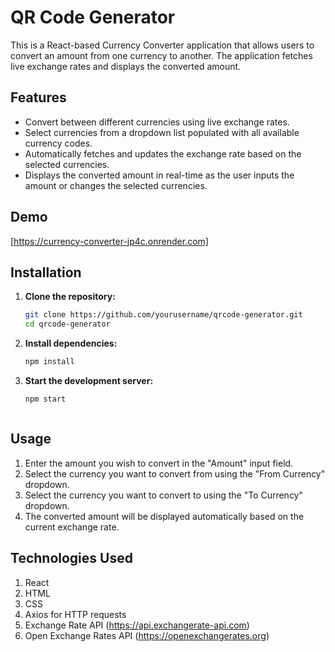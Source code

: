 # QR Code Generator

This is a React-based Currency Converter application that allows users to convert an amount from one currency to another. The application fetches live exchange rates and displays the converted amount.

## Features

- Convert between different currencies using live exchange rates.
- Select currencies from a dropdown list populated with all available currency codes.
- Automatically fetches and updates the exchange rate based on the selected currencies.
- Displays the converted amount in real-time as the user inputs the amount or changes the selected currencies.

## Demo

[https://currency-converter-jp4c.onrender.com]

## Installation

1. **Clone the repository:**

   ```bash
   git clone https://github.com/yourusername/qrcode-generator.git
   cd qrcode-generator
   
2. **Install dependencies:**   

   ```bash
   npm install

3. **Start the development server:**
    ```bash
    npm start



## Usage

1. Enter the amount you wish to convert in the "Amount" input field.
2. Select the currency you want to convert from using the "From Currency" dropdown.
3. Select the currency you want to convert to using the "To Currency" dropdown.
4. The converted amount will be displayed automatically based on the current exchange rate.

## Technologies Used

1. React
2. HTML
3. CSS
4. Axios for HTTP requests
5. Exchange Rate API (https://api.exchangerate-api.com)
6. Open Exchange Rates API (https://openexchangerates.org)



